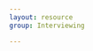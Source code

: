 ```yaml
---
layout: resource
group: Interviewing

---
```

<!-- General resources go here -->

<!-- #### Beginner -->

<!-- #### Intermediate -->

<!-- #### Advanced -->

<!-- #### Jedi -->
